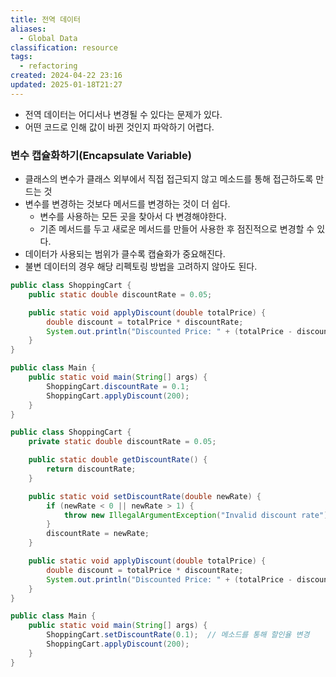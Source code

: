 ```yaml
---
title: 전역 데이터
aliases:
  - Global Data
classification: resource
tags:
  - refactoring
created: 2024-04-22 23:16
updated: 2025-01-18T21:27
---
```

- 전역 데이터는 어디서나 변경될 수 있다는 문제가 있다.
- 어떤 코드로 인해 값이 바뀐 것인지 파악하기 어렵다.

### 변수 캡슐화하기(Encapsulate Variable)

- 클래스의 변수가 클래스 외부에서 직접 접근되지 않고 메소드를 통해 접근하도록 만드는 것
- 변수를 변경하는 것보다 메서드를 변경하는 것이 더 쉽다.
	- 변수를 사용하는 모든 곳을 찾아서 다 변경해야한다.
	- 기존 메서드를 두고 새로운 메서드를 만들어 사용한 후 점진적으로 변경할 수 있다.
- 데이터가 사용되는 범위가 클수록 캡슐화가 중요해진다.
- 불변 데이터의 경우 해당 리펙토링 방법을 고려하지 않아도 된다.

```java
public class ShoppingCart {
    public static double discountRate = 0.05;

    public static void applyDiscount(double totalPrice) {
        double discount = totalPrice * discountRate;
        System.out.println("Discounted Price: " + (totalPrice - discount));
    }
}

public class Main {
    public static void main(String[] args) {
        ShoppingCart.discountRate = 0.1;
        ShoppingCart.applyDiscount(200);
    }
}
```

```java
public class ShoppingCart {
    private static double discountRate = 0.05;

    public static double getDiscountRate() {
        return discountRate;
    }

    public static void setDiscountRate(double newRate) {
        if (newRate < 0 || newRate > 1) {
	        throw new IllegalArgumentException("Invalid discount rate");
        }
        discountRate = newRate;
    }

    public static void applyDiscount(double totalPrice) {
        double discount = totalPrice * discountRate;
        System.out.println("Discounted Price: " + (totalPrice - discount));
    }
}

public class Main {
    public static void main(String[] args) {
        ShoppingCart.setDiscountRate(0.1);  // 메소드를 통해 할인율 변경
        ShoppingCart.applyDiscount(200);
    }
}
```
